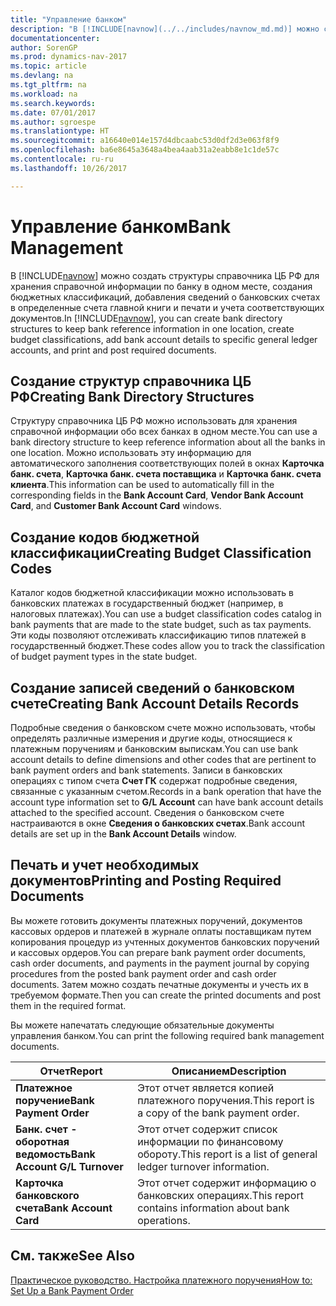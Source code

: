```yaml
---
title: "Управление банком"
description: "В [!INCLUDE[navnow](../../includes/navnow_md.md)] можно создать структуры справочника ЦБ РФ для хранения справочной информации по банку в одном месте, создания бюджетных классификаций, добавления сведений о банковских счетах в определенные счета главной книги и печати и учета соответствующих документов."
documentationcenter: 
author: SorenGP
ms.prod: dynamics-nav-2017
ms.topic: article
ms.devlang: na
ms.tgt_pltfrm: na
ms.workload: na
ms.search.keywords: 
ms.date: 07/01/2017
ms.author: sgroespe
ms.translationtype: HT
ms.sourcegitcommit: a16640e014e157d4dbcaabc53d0df2d3e063f8f9
ms.openlocfilehash: ba6e8645a3648a4bea4aab31a2eabb8e1c1de57c
ms.contentlocale: ru-ru
ms.lasthandoff: 10/26/2017

---
```

# <a name="bank-management"></a><span data-ttu-id="7f62a-103">Управление банком</span><span class="sxs-lookup"><span data-stu-id="7f62a-103">Bank Management</span></span>
<span data-ttu-id="7f62a-104">В [!INCLUDE[navnow](../../includes/navnow_md.md)] можно создать структуры справочника ЦБ РФ для хранения справочной информации по банку в одном месте, создания бюджетных классификаций, добавления сведений о банковских счетах в определенные счета главной книги и печати и учета соответствующих документов.</span><span class="sxs-lookup"><span data-stu-id="7f62a-104">In [!INCLUDE[navnow](../../includes/navnow_md.md)], you can create bank directory structures to keep bank reference information in one location, create budget classifications, add bank account details to specific general ledger accounts, and print and post required documents.</span></span>  

## <a name="creating-bank-directory-structures"></a><span data-ttu-id="7f62a-105">Создание структур справочника ЦБ РФ</span><span class="sxs-lookup"><span data-stu-id="7f62a-105">Creating Bank Directory Structures</span></span>  
 <span data-ttu-id="7f62a-106">Структуру справочника ЦБ РФ можно использовать для хранения справочной информации обо всех банках в одном месте.</span><span class="sxs-lookup"><span data-stu-id="7f62a-106">You can use a bank directory structure to keep reference information about all the banks in one location.</span></span> <span data-ttu-id="7f62a-107">Можно использовать эту информацию для автоматического заполнения соответствующих полей в окнах **Карточка банк. счета**, **Карточка банк. счета поставщика** и **Карточка банк. счета клиента**.</span><span class="sxs-lookup"><span data-stu-id="7f62a-107">This information can be used to automatically fill in the corresponding fields in the **Bank Account Card**, **Vendor Bank Account Card**, and **Customer Bank Account Card** windows.</span></span>  

## <a name="creating-budget-classification-codes"></a><span data-ttu-id="7f62a-108">Создание кодов бюджетной классификации</span><span class="sxs-lookup"><span data-stu-id="7f62a-108">Creating Budget Classification Codes</span></span>  
 <span data-ttu-id="7f62a-109">Каталог кодов бюджетной классификации можно использовать в банковских платежах в государственный бюджет (например, в налоговых платежах).</span><span class="sxs-lookup"><span data-stu-id="7f62a-109">You can use a budget classification codes catalog in bank payments that are made to the state budget, such as tax payments.</span></span> <span data-ttu-id="7f62a-110">Эти коды позволяют отслеживать классификацию типов платежей в государственный бюджет.</span><span class="sxs-lookup"><span data-stu-id="7f62a-110">These codes allow you to track the classification of budget payment types in the state budget.</span></span>  

## <a name="creating-bank-account-details-records"></a><span data-ttu-id="7f62a-111">Создание записей сведений о банковском счете</span><span class="sxs-lookup"><span data-stu-id="7f62a-111">Creating Bank Account Details Records</span></span>  
 <span data-ttu-id="7f62a-112">Подробные сведения о банковском счете можно использовать, чтобы определять различные измерения и другие коды, относящиеся к платежным поручениям и банковским выпискам.</span><span class="sxs-lookup"><span data-stu-id="7f62a-112">You can use bank account details to define dimensions and other codes that are pertinent to bank payment orders and bank statements.</span></span> <span data-ttu-id="7f62a-113">Записи в банковских операциях с типом счета **Счет ГК** содержат подробные сведения, связанные с указанным счетом.</span><span class="sxs-lookup"><span data-stu-id="7f62a-113">Records in a bank operation that have the account type information set to **G/L Account** can have bank account details attached to the specified account.</span></span> <span data-ttu-id="7f62a-114">Сведения о банковском счете настраиваются в окне **Сведения о банковских счетах**.</span><span class="sxs-lookup"><span data-stu-id="7f62a-114">Bank account details are set up in the **Bank Account Details** window.</span></span>  

## <a name="printing-and-posting-required-documents"></a><span data-ttu-id="7f62a-115">Печать и учет необходимых документов</span><span class="sxs-lookup"><span data-stu-id="7f62a-115">Printing and Posting Required Documents</span></span>  
 <span data-ttu-id="7f62a-116">Вы можете готовить документы платежных поручений, документов кассовых ордеров и платежей в журнале оплаты поставщикам путем копирования процедур из учтенных документов банковских поручений и кассовых ордеров.</span><span class="sxs-lookup"><span data-stu-id="7f62a-116">You can prepare bank payment order documents, cash order documents, and payments in the payment journal by copying procedures from the posted bank payment order and cash order documents.</span></span> <span data-ttu-id="7f62a-117">Затем можно создать печатные документы и учесть их в требуемом формате.</span><span class="sxs-lookup"><span data-stu-id="7f62a-117">Then you can create the printed documents and post them in the required format.</span></span>  

 <span data-ttu-id="7f62a-118">Вы можете напечатать следующие обязательные документы управления банком.</span><span class="sxs-lookup"><span data-stu-id="7f62a-118">You can print the following required bank management documents.</span></span>  

|<span data-ttu-id="7f62a-119">Отчет</span><span class="sxs-lookup"><span data-stu-id="7f62a-119">Report</span></span>|<span data-ttu-id="7f62a-120">Описанием</span><span class="sxs-lookup"><span data-stu-id="7f62a-120">Description</span></span>|  
|------------|---------------------------------------|  
|<span data-ttu-id="7f62a-121">**Платежное поручение**</span><span class="sxs-lookup"><span data-stu-id="7f62a-121">**Bank Payment Order**</span></span>|<span data-ttu-id="7f62a-122">Этот отчет является копией платежного поручения.</span><span class="sxs-lookup"><span data-stu-id="7f62a-122">This report is a copy of the bank payment order.</span></span>|  
|<span data-ttu-id="7f62a-123">**Банк. счет - оборотная ведомость**</span><span class="sxs-lookup"><span data-stu-id="7f62a-123">**Bank Account G/L Turnover**</span></span>|<span data-ttu-id="7f62a-124">Этот отчет содержит список информации по финансовому обороту.</span><span class="sxs-lookup"><span data-stu-id="7f62a-124">This report is a list of general ledger turnover information.</span></span>|  
|<span data-ttu-id="7f62a-125">**Карточка банковского счета**</span><span class="sxs-lookup"><span data-stu-id="7f62a-125">**Bank Account Card**</span></span>|<span data-ttu-id="7f62a-126">Этот отчет содержит информацию о банковских операциях.</span><span class="sxs-lookup"><span data-stu-id="7f62a-126">This report contains information about bank operations.</span></span>|  

## <a name="see-also"></a><span data-ttu-id="7f62a-127">См. также</span><span class="sxs-lookup"><span data-stu-id="7f62a-127">See Also</span></span>  
 [<span data-ttu-id="7f62a-128">Практическое руководство. Настройка платежного поручения</span><span class="sxs-lookup"><span data-stu-id="7f62a-128">How to: Set Up a Bank Payment Order</span></span>](how-to-set-up-a-bank-payment-order.md)

